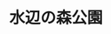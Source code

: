 ---
layout: '../../../layouts/MarkdownPostLayout.astro'
fileName: 'seaside_park'
category: 'all facility view'
title: '水辺の森公園'
name: 'seaside park'
lat: 32.741409162997826
lng: 129.8690759953451
icon: './img/map-icon/公園アイコン.svg'
dish: ''
openingHours: 'free'
fee: 'free'
transport:
    "tramway(<span>出島</span> ⇨ <img src='./img/map-icon/歩くアイコン.svg'> 5min <span>メディカルセンター</span> ⇨ <img src='./img/map-icon/歩くアイコン.svg'> 2min <span>大浦海岸通</span> ⇨ <img src='./img/map-icon/歩くアイコン.svg'> 2min)<br>bus(<span>出島</span> ⇨ <img src='./img/map-icon/歩くアイコン.svg'> 5min <span>大波止</span> ⇨ <img src='./img/map-icon/歩くアイコン.svg'> 10min)"
duration: ''
address: '〒850-0843 長崎県長崎市常盤町２２−１７'
tel: ''
link: ''
discribe: '港に面した芝生公園。昼は開放感がありピクニックやレジャーにも。<br>夜はライトアップと夜景が非常にきれいな公園。'
pubDate: '2022'
---
